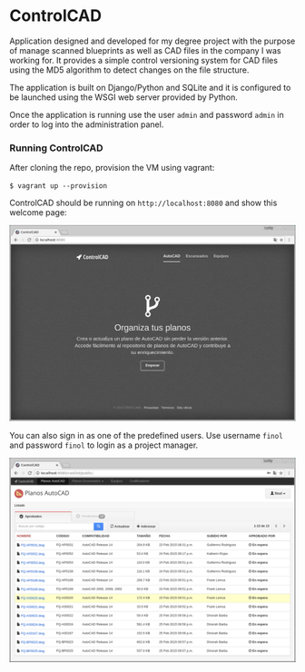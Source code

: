 # ControlCAD

Application designed and developed for my degree project with the purpose of manage scanned blueprints as well as CAD files in the company I was working for. It provides a simple control versioning system for CAD files using the MD5 algorithm to detect changes on the file structure.

The application is built on Django/Python and SQLite and it is configured to be launched using the WSGI web server provided by Python.

Once the application is running use the user `admin` and password `admin` in order to log into the administration panel.

### Running ControlCAD

After cloning the repo, provision the VM using vagrant:

`$ vagrant up --provision`

ControlCAD should be running on `http://localhost:8080` and show this welcome page:

![alt text](https://github.com/moraleslazaro/controlcad/blob/master/docs/welcome.png "ControlCAD welcome page")

You can also sign in as one of the predefined users. Use username `finol` and password `finol` to login as a project manager.

![alt text](https://github.com/moraleslazaro/controlcad/blob/master/docs/main.png "ControlCAD main page")
